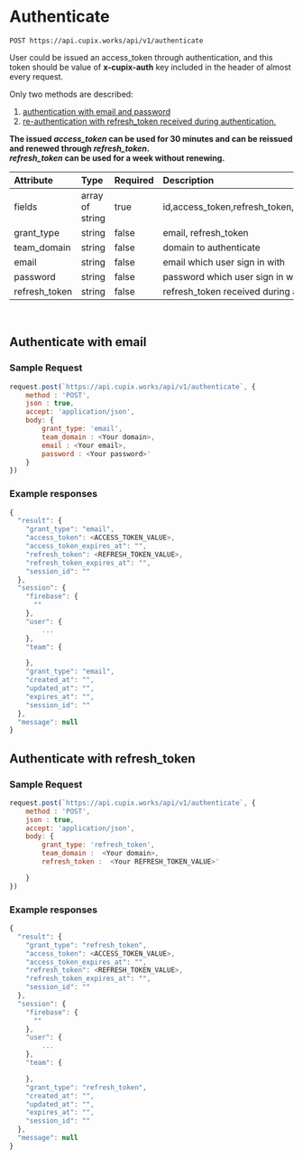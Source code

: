 # Authenticate

`POST https://api.cupix.works/api/v1/authenticate`

User could be issued an access_token through authentication, and this token should be value of **x-cupix-auth** key included in the header of almost every request.

Only two methods are described: 
1. [authentication with email and password](#authenticate-with-email)
2. [re-authentication with refresh_token received during authentication.](#authenticate-with-refresh_token)

**The issued *access_token* can be used for 30 minutes and can be reissued and renewed through *refresh_token*. <br>
*refresh_token* can be used for a week without renewing.**



| Attribute  | 	Type  | Required  | 	Description |
|:----------|:----------|:----------|:----------|
| fields    | array of string    | true   | id,access_token,refresh_token,access_token_expires_at,refresh_token_expires_at    |
| grant_type    | string  | false    | email, refresh_token    |
| team_domain    | string   | false   | domain to authenticate    |
| email    | string  | false    |  email which user sign in with   |
| password  | string  | false   | password which user sign in with   |
| refresh_token  | string | false    | refresh_token received during authentication   |

<br>

## Authenticate with email

### Sample Request

```js
request.post(`https://api.cupix.works/api/v1/authenticate`, {
    method : 'POST',
    json : true,
    accept: 'application/json',
    body: {
        grant_type: 'email',
        team_domain : <Your domain>,
        email : <Your email>,
        password : <Your password>'
    }
})
```


### Example responses

```js
{
  "result": {
    "grant_type": "email",
    "access_token": <ACCESS_TOKEN_VALUE>,
    "access_token_expires_at": "",
    "refresh_token": <REFRESH_TOKEN_VALUE>,
    "refresh_token_expires_at": "",
    "session_id": ""
  },
  "session": {
    "firebase": {
      ""
    },
    "user": {
		...
    },
    "team": {

    },
    "grant_type": "email",
    "created_at": "",
    "updated_at": "",
    "expires_at": "",
    "session_id": ""
  },
  "message": null
}
```

## Authenticate with refresh_token

### Sample Request

```js
request.post(`https://api.cupix.works/api/v1/authenticate`, {
    method : 'POST',
    json : true,
    accept: 'application/json',
    body: {
        grant_type: 'refresh_token',
        team_domain :  <Your domain>,
        refresh_token :  <Your REFRESH_TOKEN_VALUE>'

    }
})
```
### Example responses

```js
{
  "result": {
    "grant_type": "refresh_token",
    "access_token": <ACCESS_TOKEN_VALUE>,
    "access_token_expires_at": "",
    "refresh_token": <REFRESH_TOKEN_VALUE>,
    "refresh_token_expires_at": "",
    "session_id": ""
  },
  "session": {
    "firebase": {
      ""
    },
    "user": {
		...
    },
    "team": {

    },
    "grant_type": "refresh_token",
    "created_at": "",
    "updated_at": "",
    "expires_at": "",
    "session_id": ""
  },
  "message": null
}
```


